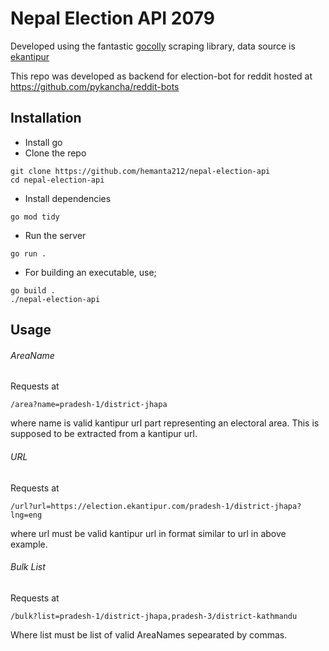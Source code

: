 # Nepal Election API 2079

Developed using the fantastic [gocolly](https://github.com/gocolly/colly) scraping library, data source is [ekantipur](https://election.ekantipur.com)

This repo was developed as backend for election-bot for reddit hosted at https://github.com/pykancha/reddit-bots

## Installation
- Install go
- Clone the repo
```
git clone https://github.com/hemanta212/nepal-election-api
cd nepal-election-api
```
- Install dependencies
```
go mod tidy
```
- Run the server
```
go run .
```
- For building an executable, use;
```
go build .
./nepal-election-api
```


## Usage
###### AreaName

Requests at

```
/area?name=pradesh-1/district-jhapa
```

where name is valid kantipur url part representing an electoral area.
This is supposed to be extracted from a kantipur url.

###### URL

Requests at

```
/url?url=https://election.ekantipur.com/pradesh-1/district-jhapa?lng=eng
```

where url must be valid kantipur url in format similar to url in above example.

###### Bulk List
Requests at

```
/bulk?list=pradesh-1/district-jhapa,pradesh-3/district-kathmandu
```

Where list must be list of valid AreaNames sepearated by commas.
